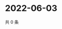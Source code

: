 # 2022-06-03

共 0 条

<!-- BEGIN WEIBO -->
<!-- 最后更新时间 Fri Jun 03 2022 14:19:13 GMT+0800 (China Standard Time) -->

<!-- END WEIBO -->
